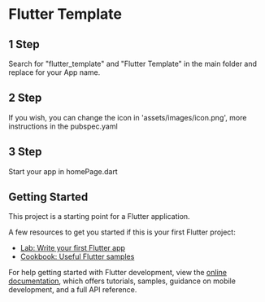 # Flutter Template

## 1 Step
Search for "flutter_template" and "Flutter Template" in the main folder and replace for your App name.

## 2 Step
If you wish, you can change the icon in 'assets/images/icon.png', more instructions in the pubspec.yaml

## 3 Step
Start your app in homePage.dart

## Getting Started

This project is a starting point for a Flutter application.

A few resources to get you started if this is your first Flutter project:

- [Lab: Write your first Flutter app](https://docs.flutter.dev/get-started/codelab)
- [Cookbook: Useful Flutter samples](https://docs.flutter.dev/cookbook)

For help getting started with Flutter development, view the
[online documentation](https://docs.flutter.dev/), which offers tutorials,
samples, guidance on mobile development, and a full API reference.

